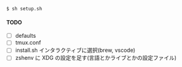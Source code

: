 ```shell
$ sh setup.sh
```

#### TODO

- [ ] defaults
- [ ] tmux.conf
- [ ] install.sh インタラクティブに選択(brew, vscode)
- [ ] zshenv に XDG の設定を足す(言語とかライブとかの設定ファイル)
